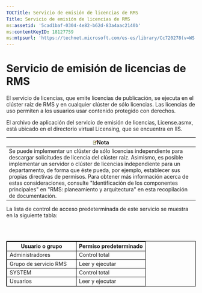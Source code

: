 ```yaml
---
TOCTitle: Servicio de emisión de licencias de RMS
Title: Servicio de emisión de licencias de RMS
ms:assetid: '5cad1baf-0304-4e82-b62d-83a4aac2140b'
ms:contentKeyID: 18127759
ms:mtpsurl: 'https://technet.microsoft.com/es-es/library/Cc720278(v=WS.10)'
---
```


Servicio de emisión de licencias de RMS
=======================================

El servicio de licencias, que emite licencias de publicación, se ejecuta en el clúster raíz de RMS y en cualquier clúster de sólo licencias. Las licencias de uso permiten a los usuarios usar contenido protegido con derechos.

El archivo de aplicación del servicio de emisión de licencias, License.asmx, está ubicado en el directorio virtual Licensing, que se encuentra en IIS.

| ![](images/Cc720278.note(WS.10).gif)Nota                                                                                                                                                                                                                                                                                                                                                                                                                                                     |
|---------------------------------------------------------------------------------------------------------------------------------------------------------------------------------------------------------------------------------------------------------------------------------------------------------------------------------------------------------------------------------------------------------------------------------------------------------------------------------------------------------------------------|
| Se puede implementar un clúster de sólo licencias independiente para descargar solicitudes de licencia del clúster raíz. Asimismo, es posible implementar un servidor o clúster de licencias independiente para un departamento, de forma que éste pueda, por ejemplo, establecer sus propias directivas de permisos. Para obtener más información acerca de estas consideraciones, consulte "Identificación de los componentes principales" en "RMS: planeamiento y arquitectura" en esta recopilación de documentación. |

La lista de control de acceso predeterminada de este servicio se muestra en la siguiente tabla:

###  

 
<table style="border:1px solid black;">
<colgroup>
<col width="50%" />
<col width="50%" />
</colgroup>
<thead>
<tr class="header">
<th style="border:1px solid black;" >Usuario o grupo</th>
<th style="border:1px solid black;" >Permiso predeterminado</th>
</tr>
</thead>
<tbody>
<tr class="odd">
<td style="border:1px solid black;">Administradores</td>
<td style="border:1px solid black;">Control total</td>
</tr>
<tr class="even">
<td style="border:1px solid black;">Grupo de servicio RMS</td>
<td style="border:1px solid black;">Leer y ejecutar</td>
</tr>
<tr class="odd">
<td style="border:1px solid black;">SYSTEM</td>
<td style="border:1px solid black;">Control total</td>
</tr>
<tr class="even">
<td style="border:1px solid black;">Usuarios</td>
<td style="border:1px solid black;">Leer y ejecutar</td>
</tr>
</tbody>
</table>
